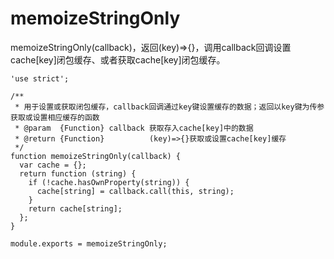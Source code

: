 # memoizeStringOnly

memoizeStringOnly(callback)，返回(key)=>{}，调用callback回调设置cache[key]闭包缓存、或者获取cache[key]闭包缓存。

    'use strict';

    /**
     * 用于设置或获取闭包缓存，callback回调通过key键设置缓存的数据；返回以key键为传参获取或设置相应缓存的函数
     * @param  {Function} callback 获取存入cache[key]中的数据
     * @return {Function}          (key)=>{}获取或设置cache[key]缓存
     */
    function memoizeStringOnly(callback) {
      var cache = {};
      return function (string) {
        if (!cache.hasOwnProperty(string)) {
          cache[string] = callback.call(this, string);
        }
        return cache[string];
      };
    }

    module.exports = memoizeStringOnly;
